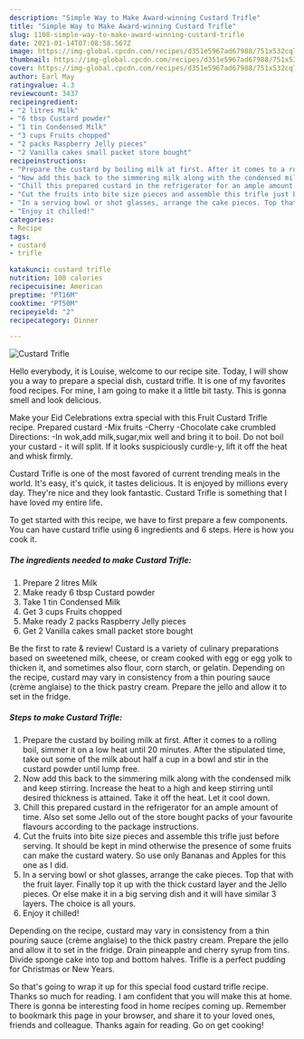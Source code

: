 ```yaml
---
description: "Simple Way to Make Award-winning Custard Trifle"
title: "Simple Way to Make Award-winning Custard Trifle"
slug: 1108-simple-way-to-make-award-winning-custard-trifle
date: 2021-01-14T07:08:58.567Z
image: https://img-global.cpcdn.com/recipes/d351e5967ad67988/751x532cq70/custard-trifle-recipe-main-photo.jpg
thumbnail: https://img-global.cpcdn.com/recipes/d351e5967ad67988/751x532cq70/custard-trifle-recipe-main-photo.jpg
cover: https://img-global.cpcdn.com/recipes/d351e5967ad67988/751x532cq70/custard-trifle-recipe-main-photo.jpg
author: Earl May
ratingvalue: 4.3
reviewcount: 3437
recipeingredient:
- "2 litres Milk"
- "6 tbsp Custard powder"
- "1 tin Condensed Milk"
- "3 cups Fruits chopped"
- "2 packs Raspberry Jelly pieces"
- "2 Vanilla cakes small packet store bought"
recipeinstructions:
- "Prepare the custard by boiling milk at first. After it comes to a rolling boil, simmer it on a low heat until 20 minutes. After the stipulated time, take out some of the milk about half a cup in a bowl and stir in the custard powder until lump free."
- "Now add this back to the simmering milk along with the condensed milk and keep stirring. Increase the heat to a high and keep stirring until desired thickness is attained. Take it off the heat. Let it cool down."
- "Chill this prepared custard in the refrigerator for an ample amount of time. Also set some Jello out of the store bought packs of your favourite flavours according to the package instructions."
- "Cut the fruits into bite size pieces and assemble this trifle just before serving. It should be kept in mind otherwise the presence of some fruits can make the custard watery. So use only Bananas and Apples for this one as I did."
- "In a serving bowl or shot glasses, arrange the cake pieces. Top that with the fruit layer. Finally top it up with the thick custard layer and the Jello pieces. Or else make it in a big serving dish and it will have similar 3 layers. The choice is all yours."
- "Enjoy it chilled!"
categories:
- Recipe
tags:
- custard
- trifle

katakunci: custard trifle 
nutrition: 108 calories
recipecuisine: American
preptime: "PT16M"
cooktime: "PT50M"
recipeyield: "2"
recipecategory: Dinner

---
```



![Custard Trifle](https://img-global.cpcdn.com/recipes/d351e5967ad67988/751x532cq70/custard-trifle-recipe-main-photo.jpg)

Hello everybody, it is Louise, welcome to our recipe site. Today, I will show you a way to prepare a special dish, custard trifle. It is one of my favorites food recipes. For mine, I am going to make it a little bit tasty. This is gonna smell and look delicious.

Make your Eid Celebrations extra special with this Fruit Custard Trifle recipe. Prepared custard -Mix fruits -Cherry -Chocolate cake crumbled Directions: -In wok,add milk,sugar,mix well and bring it to boil. Do not boil your custard - it will split. If it looks suspiciously curdle-y, lift it off the heat and whisk firmly.

Custard Trifle is one of the most favored of current trending meals in the world. It's easy, it's quick, it tastes delicious. It is enjoyed by millions every day. They're nice and they look fantastic. Custard Trifle is something that I have loved my entire life.


To get started with this recipe, we have to first prepare a few components. You can have custard trifle using 6 ingredients and 6 steps. Here is how you cook it.

<!--inarticleads1-->

##### The ingredients needed to make Custard Trifle:

1. Prepare 2 litres Milk
1. Make ready 6 tbsp Custard powder
1. Take 1 tin Condensed Milk
1. Get 3 cups Fruits chopped
1. Make ready 2 packs Raspberry Jelly pieces
1. Get 2 Vanilla cakes small packet store bought


Be the first to rate &amp; review! Custard is a variety of culinary preparations based on sweetened milk, cheese, or cream cooked with egg or egg yolk to thicken it, and sometimes also flour, corn starch, or gelatin. Depending on the recipe, custard may vary in consistency from a thin pouring sauce (crème anglaise) to the thick pastry cream. Prepare the jello and allow it to set in the fridge. 

<!--inarticleads2-->

##### Steps to make Custard Trifle:

1. Prepare the custard by boiling milk at first. After it comes to a rolling boil, simmer it on a low heat until 20 minutes. After the stipulated time, take out some of the milk about half a cup in a bowl and stir in the custard powder until lump free.
1. Now add this back to the simmering milk along with the condensed milk and keep stirring. Increase the heat to a high and keep stirring until desired thickness is attained. Take it off the heat. Let it cool down.
1. Chill this prepared custard in the refrigerator for an ample amount of time. Also set some Jello out of the store bought packs of your favourite flavours according to the package instructions.
1. Cut the fruits into bite size pieces and assemble this trifle just before serving. It should be kept in mind otherwise the presence of some fruits can make the custard watery. So use only Bananas and Apples for this one as I did.
1. In a serving bowl or shot glasses, arrange the cake pieces. Top that with the fruit layer. Finally top it up with the thick custard layer and the Jello pieces. Or else make it in a big serving dish and it will have similar 3 layers. The choice is all yours.
1. Enjoy it chilled!


Depending on the recipe, custard may vary in consistency from a thin pouring sauce (crème anglaise) to the thick pastry cream. Prepare the jello and allow it to set in the fridge. Drain pineapple and cherry syrup from tins. Divide sponge cake into top and bottom halves. Trifle is a perfect pudding for Christmas or New Years. 

So that's going to wrap it up for this special food custard trifle recipe. Thanks so much for reading. I am confident that you will make this at home. There is gonna be interesting food in home recipes coming up. Remember to bookmark this page in your browser, and share it to your loved ones, friends and colleague. Thanks again for reading. Go on get cooking!
